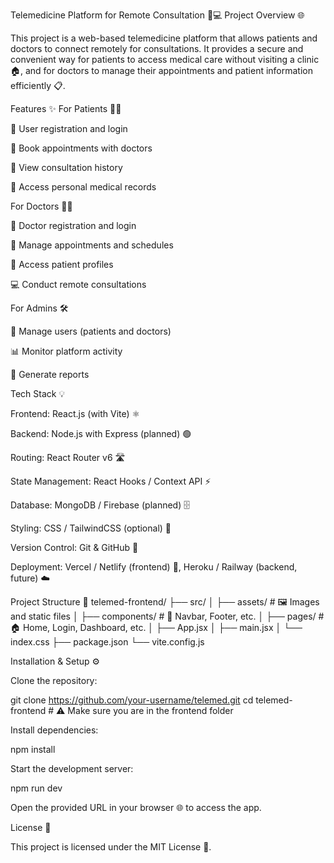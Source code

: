 Telemedicine Platform for Remote Consultation 🏥💻
Project Overview 🌐

This project is a web-based telemedicine platform that allows patients and doctors to connect remotely for consultations. It provides a secure and convenient way for patients to access medical care without visiting a clinic 🏠, and for doctors to manage their appointments and patient information efficiently 📋.

Features ✨
For Patients 🧑‍⚕️

📝 User registration and login

📅 Book appointments with doctors

📖 View consultation history

🏥 Access personal medical records

For Doctors 👨‍⚕️

📝 Doctor registration and login

📅 Manage appointments and schedules

👤 Access patient profiles

💻 Conduct remote consultations

For Admins 🛠️

👥 Manage users (patients and doctors)

📊 Monitor platform activity

📑 Generate reports

Tech Stack 💡

Frontend: React.js (with Vite) ⚛️

Backend: Node.js with Express (planned) 🟢

Routing: React Router v6 🛣️

State Management: React Hooks / Context API ⚡

Database: MongoDB / Firebase (planned) 🗄️

Styling: CSS / TailwindCSS (optional) 🎨

Version Control: Git & GitHub 🐙

Deployment: Vercel / Netlify (frontend) 🚀, Heroku / Railway (backend, future) ☁️

Project Structure 📁
telemed-frontend/
├── src/
│   ├── assets/          # 🖼️ Images and static files
│   ├── components/      # 🧩 Navbar, Footer, etc.
│   ├── pages/           # 🏠 Home, Login, Dashboard, etc.
│   ├── App.jsx
│   ├── main.jsx
│   └── index.css
├── package.json
└── vite.config.js

Installation & Setup ⚙️

Clone the repository:

git clone https://github.com/your-username/telemed.git
cd telemed-frontend  # ⚠️ Make sure you are in the frontend folder


Install dependencies:

npm install


Start the development server:

npm run dev


Open the provided URL in your browser 🌐 to access the app.

License 📄

This project is licensed under the MIT License 📝.

